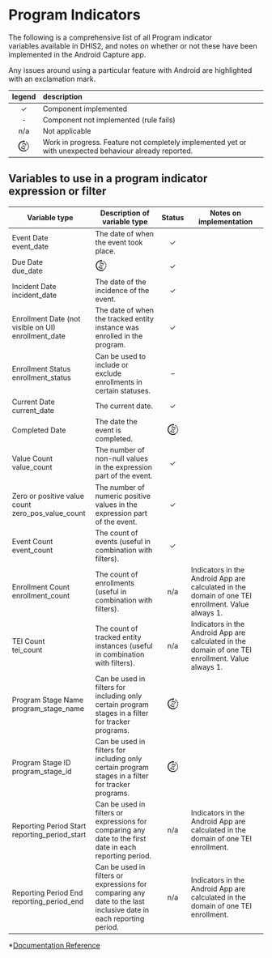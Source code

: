 # Program Indicators

The following is a comprehensive list of all Program indicator variables available in DHIS2, and notes on whether or not these have been implemented in the Android Capture app.

Any issues around using a particular feature with Android are highlighted with an exclamation mark.

|legend|description|
|:--:|:------|
|✓|Component implemented|
|-|Component not implemented (rule fails) |
|n/a|Not applicable|
|![](resources/images/image3_icon.png)|Work in progress. Feature not completely implemented yet or with unexpected behaviour already reported.|

## Variables to use in a program indicator expression or filter
| Variable type| Description of variable type|Status|Notes on implementation|
|-|-|:-:|-|
|Event Date<br/>event_date|The date of when the event took place.|✓||
|Due Date<br/>due_date|![](resources/images/image3_icon.png)|✓||
|Incident Date<br/>incident_date|The date of the incidence of the event.|✓||
|Enrollment Date (not visible on UI)<br/>enrollment_date|The date of when the tracked entity instance was enrolled in the program.|✓||
|Enrollment Status<br/>enrollment_status|Can be used to include or exclude enrollments in certain statuses.|–||
|Current Date<br/>current_date|The current date.|✓||
|Completed Date|The date the event is completed.|![](resources/images/image3_icon.png)||
|Value Count<br/>value_count|The number of non-null values in the expression part of the event.|✓||
|Zero or positive value count<br/>zero_pos_value_count|The number of numeric positive values in the expression part of the event.|✓||
|Event Count<br/>event_count|The count of events (useful in combination with filters).|✓||
|Enrollment Count<br/>enrollment_count|The count of enrollments (useful in combination with filters).|n/a|Indicators in the Android App are calculated in the domain of one TEI enrollment. Value always 1.||
|TEI Count<br/>tei_count|The count of tracked entity instances (useful in combination with filters).|n/a|Indicators in the Android App are calculated in the domain of one TEI enrollment. Value always 1.||
|Program Stage Name<br/>program_stage_name|Can be used in filters for including only certain program stages in a filter for tracker programs.|![](resources/images/image3_icon.png)||
|Program Stage ID<br/>program_stage_id|Can be used in filters for including only certain program stages in a filter for tracker programs.|![](resources/images/image3_icon.png)||
|Reporting Period Start<br/>reporting_period_start|Can be used in filters or expressions for comparing any date to the first date in each reporting period.|n/a|Indicators in the Android App are calculated in the domain of one TEI enrollment.||
|Reporting Period End<br/>reporting_period_end|Can be used in filters or expressions for comparing any date to the last inclusive date in each reporting period.|n/a|Indicators in the Android App are calculated in the domain of one TEI enrollment.||

\*[Documentation Reference](https://www.google.com/url?q=https://docs.dhis2.org/master/en/user/html/configure_program_indicator.html%23program_indicator_functions_variables_operators&sa=D&ust=1557433016643000)

